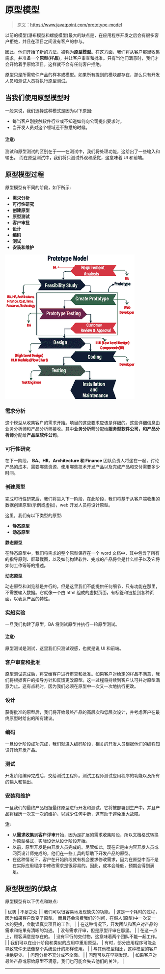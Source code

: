 # 原型模型

> 原文：<https://www.javatpoint.com/prototype-model>

以前的模型(瀑布模型和螺旋模型)最大的缺点是，在应用程序开发之后会有很多客户拒绝，并且在项目之间没有客户的参与。

因此，他们开始了新的方法，被称为**原型模型**。在这方面，我们将从客户那里收集需求，并准备一个**原型(样品)**，并让客户审查和批准。只有当他们满意时，我们才会开始着手原始项目，这样就不会有任何客户拒绝。

原型只是所需软件产品的样本或模型。如果所有提到的模块都存在，那么只有开发人员和测试人员将执行原型测试。

## 当我们使用原型模型时

一般来说，我们选择这种模式是因为以下原因:

*   每当客户刚接触软件行业或不知道如何向公司提出要求时。
*   当开发人员对这个领域还不熟悉的时候。

#### 注意:
测试和原型测试的区别在于——在测试中，我们将处理功能，这给出了一些输入和输出。
而在原型测试中，我们将只测试外观和感觉，这意味着 UI 和前端。

## 原型模型过程

原型模型有不同的阶段，如下所示:

*   **需求分析**
*   **可行性研究**
*   **创建原型**
*   **原型测试**
*   **客户审批**
*   **设计**
*   **编码**
*   **测试**
*   **安装和维护**

![Prototype Model](img/10ac1e777099a90af5c68efca02ad4b9.png)

### 需求分析

这个模型从收集客户的需求开始。项目的这些要求应该是详细的。这些详细信息由业务分析师和产品分析师接收。其中**业务分析师**分配给**服务型软件公司，**和**产品分析师**分配给**产品型软件公司**。

### 可行性研究

在下一阶段， **BA、HR、Architecture 和 Finance** 团队负责人将坐在一起，讨论产品的成本、需要哪些资源、使用哪些技术开发产品以及完成产品和交付需要多少时间。

### 创建原型

完成可行性研究后，我们将进入下一阶段，在此阶段，我们将基于从客户端收集的数据创建原型(示例或虚拟)，web 开发人员将设计原型。

这里，我们有以下类型的原型:

*   **静态原型**
*   **动态原型**

**静态原型**

在静态原型中，我们将需求的整个原型保存在一个 word 文档中，其中包含了所有的指导原则、屏幕截图，以及如何构建软件、完成的产品将会是什么样子以及它将如何工作等等的描述。

**动态原型**

动态原型和浏览器是并行的，但是这里我们不能提供任何细节，只有功能在那里，不需要输入数据。它就像一个由 html 组成的虚拟页面，有标签和链接到各种页面，以表达产品的特性。

### 实船实验

一旦我们构建了原型，BA 将测试原型并执行一轮原型测试。

#### 注意:
原型测试是测试，这里我们只测试观感，也就是说 UI 和前端。

### 客户审查和批准

原型测试完成后，将交给客户进行审查和批准。如果客户对给定的样品不满意，我们将根据客户的指导方针和反馈更改原型。这一过程将持续到客户认可并对原型满意为止。这有点耗时，因为我们必须在原型中一次又一次地执行更改。

### 设计

获得批准的原型后，我们将开始最终产品的高层次和低层次设计，并考虑客户在最终原型时给出的所有建议。

### 编码

一旦设计阶段成功完成，我们就进入编码阶段，相关的开发人员根据他们的编程知识开始开发产品。

### 测试

开发阶段编译完成后，交给测试工程师。测试工程师测试应用程序的功能以及所有的输入和输出。

### 安装和维护

一旦我们的最终产品根据最终原型进行开发和测试，它将被部署到生产中。并且产品将经历一次又一次的维护，以减少任何中断，这有助于避免重大故障。

**注:**

*   从**需求收集**到**客户评审**开始，因为是扩展的需求收集阶段，所以文档格式转换为原型格式，实际设计从设计阶段开始。
*   以前，原型开发是由开发人员完成的。尽管如此，现在它是由内容开发人员或网页设计师完成的，他们在一些工具的帮助下开发产品的原型。
*   在这种情况下，客户在开始阶段就有机会要求修改需求，因为在原型中而不是在实际应用程序中修改需求是很容易的。因此，成本会降低，预期会得到满足。

## 原型模型的优缺点

原型模型有以下优点和缺点:

| 优势 | 不足之处 |
| 我们可以很容易地发现缺失的功能。 | 这是一个耗时的过程，因为如果客户改变了原型。
而且还会浪费我们的时间，在假人(原型)中一次又一次的更换，会耽误真实项目的工作。 |
| 在这种情况下，开发团队和客户对产品的需求和结果有清晰的沟通。 | 没有需求评审，但是原型评审在那里。 |
| 在这一点上，顾客满意是存在的。 | 没有平行的交付物，这意味着两个团队不能一起工作。 |
| 我们可以在设计阶段和类似的应用中重用原型。 | 有时，部分应用程序可能会导致软件无法像整个系统设计的那样使用。 |
| 与其他模型相比，这种模型的客户拒绝更少。 | 问题分析不充分或不全面。 |
| 问题可以在早期发现。 | 如果客户对最终产品或原始原型不满意，我们也可能会失去他们的关注。 |

* * *